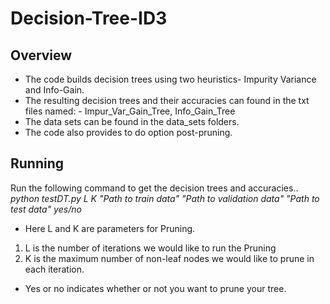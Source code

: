 # Decision-Tree-ID3
## Overview
* The code builds decision trees using two heuristics- Impurity Variance and Info-Gain.
* The resulting decision trees and their accuracies can found in the txt files named: - Impur_Var_Gain_Tree, Info_Gain_Tree
* The data sets can be found in the data_sets folders.
* The code also provides to do option post-pruning.

## Running 
Run the following command to get the decision trees and accuracies..<br>
<i>python testDT.py L K "Path to train data" "Path to validation data" "Path to test data" yes/no </i>

* Here L and K are parameters for Pruning.
1. L is the number of iterations we would like to run the Pruning
2. K is the maximum number of non-leaf nodes we would like to prune in each iteration.

* Yes or no indicates whether or not you want to prune your tree.

